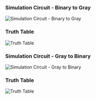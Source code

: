### Simulation Circuit - Binary to Gray

![ Simulation Circuit - Binary to Gray ](/srmeeevlab_logic_gates/PSOC/1_Development_of_voltage_controllers_for_SMIB_system_1/assets/images/exp6_a.PNG)

### Truth Table

![ Truth Table ](/srmeeevlab_logic_gates/PSOC/1_Development_of_voltage_controllers_for_SMIB_system_1/assets/images/exp6_b.PNG)

### Simulation Circuit - Gray to Binary 

![ Simulation Circuit - Gray to Binary ](/srmeeevlab_logic_gates/PSOC/1_Development_of_voltage_controllers_for_SMIB_system_1/assets/images/exp6_c.PNG)

### Truth Table

![ Truth Table ](/srmeeevlab_logic_gates/PSOC/1_Development_of_voltage_controllers_for_SMIB_system_1/assets/images/exp6_d.PNG)
